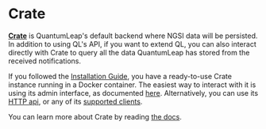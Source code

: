 # Crate

[**Crate**](https://crate.io) is QuantumLeap's default backend where NGSI data
will be persisted. In addition to using QL's API, if you want to extend QL, you
can also interact directly with Crate to query all the data QuantumLeap has
stored from the received notifications.

If you followed the [Installation Guide](./index.md), you have a ready-to-use
Crate instance running in a Docker container. The easiest way to interact with
it is using its admin interface, as documented [here](https://crate.io/docs/crate/guide/getting_started/connect/admin_ui.html).
Alternatively, you can use its [HTTP api](https://crate.io/docs/crate/guide/getting_started/connect/rest.html),
or any of its [supported clients](https://crate.io/docs/crate/guide/getting_started/clients/index.html).

You can learn more about Crate by reading [the docs](https://crate.io/docs/crate/reference/).
